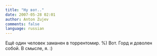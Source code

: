 ```yaml
---
title: "Ну вот.."
date: 2007-05-28 02:01
author: Anton Zujev
comments: false
language: russian
---
```


Ещё один человек заманен в торрентомир. %) Вот. Горд и доволен собой. В смысле, я. :)